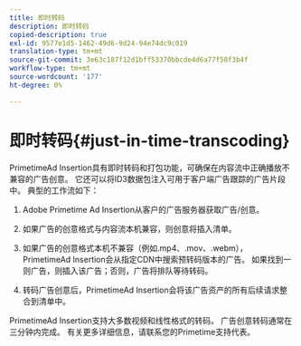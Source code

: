 ```yaml
---
title: 即时转码
description: 即时转码
copied-description: true
exl-id: 9577e1d5-1462-49d6-9d24-94e74dc9c019
translation-type: tm+mt
source-git-commit: 3e63c187f12d1bff53370bbcde4d6a77f58f3b4f
workflow-type: tm+mt
source-wordcount: '177'
ht-degree: 0%

---
```


# 即时转码{#just-in-time-transcoding}

PrimetimeAd Insertion具有即时转码和打包功能，可确保在内容流中正确播放不兼容的广告创意。 它还可以将ID3数据包注入可用于客户端广告跟踪的广告片段中。
典型的工作流如下：

1. Adobe Primetime Ad Insertion从客户的广告服务器获取广告/创意。

1. 如果广告的创意格式与内容流本机兼容，则创意将插入清单。

1. 如果广告的创意格式本机不兼容（例如.mp4、.mov、.webm），PrimetimeAd Insertion会从指定CDN中搜索预转码版本的广告。 如果找到一则广告，则插入该广告；否则，广告将排队等待转码。

1. 转码广告创意后，PrimetimeAd Insertion会将该广告资产的所有后续请求整合到清单中。

PrimetimeAd Insertion支持大多数视频和线性格式的转码。 广告创意转码通常在三分钟内完成。 有关更多详细信息，请联系您的Primetime支持代表。
